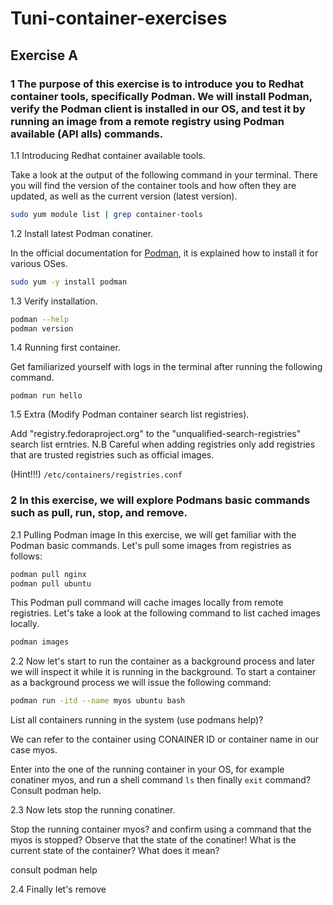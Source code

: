 # Tuni-container-exercises

## Exercise A

### 1 The purpose of this exercise is to introduce you to Redhat container tools, specifically Podman. We will install Podman, verify the Podman client is installed in our OS, and test it by running an image from a remote registry using Podman available (API  alls) commands.  

1.1 Introducing Redhat container available tools.

Take a look at the output of the following command in your terminal. There you will find the version of the container tools and how often they are updated, as well as the current version (latest version).

```sh
sudo yum module list | grep container-tools
```

1.2 Install latest Podman conatiner.

In the official documentation for [Podman](https://podman.io/getting-started/installation), it is explained how to install it for various OSes.

```sh
sudo yum -y install podman
```

1.3 Verify installation.

```sh
podman --help
podman version
```

1.4 Running first container.

Get familiarized yourself with logs in the terminal after running the following command.

`podman run hello`

1.5 Extra (Modify Podman container search list registries).

Add "registry.fedoraproject.org" to the "unqualified-search-registries" search list erntries.
N.B Careful when adding registries only add registries that are trusted registries such as official images.

(Hint!!!) `/etc/containers/registries.conf`

### 2 In this exercise, we will explore Podmans basic commands such as pull, run, stop, and remove.

2.1 Pulling Podman image
In this exercise, we will get familiar with the Podman basic commands. Let's pull some images from registries as follows:

```sh
podman pull nginx
podman pull ubuntu
```

This Podman pull command will cache images locally from remote registries. Let's take a look at the following command to list cached images locally.

```sh
podman images 
```

2.2 Now let's start to run the container as a background process and later we will inspect it while it is running in the background. To start a container as a background process we will issue the following command: 

```sh
podman run -itd --name myos ubuntu bash
```

List all containers running in the system (use podmans help)?

We can refer to the container using CONAINER ID or container name in our case myos.

Enter into the one of the running container in your OS, for example conatiner myos, and run a shell command `ls` then finally `exit` command? Consult podman help.

2.3 Now lets stop the running conatiner.

Stop the running container myos? and confirm using a command that the myos is stopped? Observe that the state of the conatiner! What is the current state of the container? What does it mean?

consult podman help

2.4 Finally let's remove  

